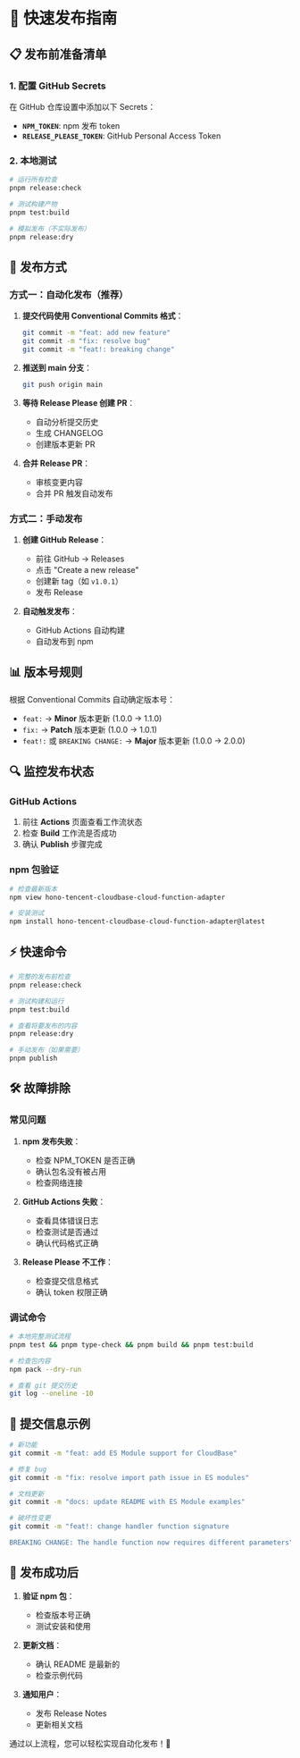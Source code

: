 # 🚀 快速发布指南

## 📋 发布前准备清单

### 1. 配置 GitHub Secrets

在 GitHub 仓库设置中添加以下 Secrets：

- **`NPM_TOKEN`**: npm 发布 token
- **`RELEASE_PLEASE_TOKEN`**: GitHub Personal Access Token

### 2. 本地测试

```bash
# 运行所有检查
pnpm release:check

# 测试构建产物
pnpm test:build

# 模拟发布（不实际发布）
pnpm release:dry
```

## 🎯 发布方式

### 方式一：自动化发布（推荐）

1. **提交代码使用 Conventional Commits 格式**：
   ```bash
   git commit -m "feat: add new feature"
   git commit -m "fix: resolve bug"
   git commit -m "feat!: breaking change"
   ```

2. **推送到 main 分支**：
   ```bash
   git push origin main
   ```

3. **等待 Release Please 创建 PR**：
   - 自动分析提交历史
   - 生成 CHANGELOG
   - 创建版本更新 PR

4. **合并 Release PR**：
   - 审核变更内容
   - 合并 PR 触发自动发布

### 方式二：手动发布

1. **创建 GitHub Release**：
   - 前往 GitHub → Releases
   - 点击 "Create a new release"
   - 创建新 tag（如 `v1.0.1`）
   - 发布 Release

2. **自动触发发布**：
   - GitHub Actions 自动构建
   - 自动发布到 npm

## 📊 版本号规则

根据 Conventional Commits 自动确定版本号：

- `feat:` → **Minor** 版本更新 (1.0.0 → 1.1.0)
- `fix:` → **Patch** 版本更新 (1.0.0 → 1.0.1)
- `feat!:` 或 `BREAKING CHANGE:` → **Major** 版本更新 (1.0.0 → 2.0.0)

## 🔍 监控发布状态

### GitHub Actions

1. 前往 **Actions** 页面查看工作流状态
2. 检查 **Build** 工作流是否成功
3. 确认 **Publish** 步骤完成

### npm 包验证

```bash
# 检查最新版本
npm view hono-tencent-cloudbase-cloud-function-adapter

# 安装测试
npm install hono-tencent-cloudbase-cloud-function-adapter@latest
```

## ⚡ 快速命令

```bash
# 完整的发布前检查
pnpm release:check

# 测试构建和运行
pnpm test:build

# 查看将要发布的内容
pnpm release:dry

# 手动发布（如果需要）
pnpm publish
```

## 🛠️ 故障排除

### 常见问题

1. **npm 发布失败**：
   - 检查 NPM_TOKEN 是否正确
   - 确认包名没有被占用
   - 检查网络连接

2. **GitHub Actions 失败**：
   - 查看具体错误日志
   - 检查测试是否通过
   - 确认代码格式正确

3. **Release Please 不工作**：
   - 检查提交信息格式
   - 确认 token 权限正确

### 调试命令

```bash
# 本地完整测试流程
pnpm test && pnpm type-check && pnpm build && pnpm test:build

# 检查包内容
npm pack --dry-run

# 查看 git 提交历史
git log --oneline -10
```

## 📝 提交信息示例

```bash
# 新功能
git commit -m "feat: add ES Module support for CloudBase"

# 修复 bug
git commit -m "fix: resolve import path issue in ES modules"

# 文档更新
git commit -m "docs: update README with ES Module examples"

# 破坏性变更
git commit -m "feat!: change handler function signature

BREAKING CHANGE: The handle function now requires different parameters"
```

## 🎉 发布成功后

1. **验证 npm 包**：
   - 检查版本号正确
   - 测试安装和使用

2. **更新文档**：
   - 确认 README 是最新的
   - 检查示例代码

3. **通知用户**：
   - 发布 Release Notes
   - 更新相关文档

通过以上流程，您可以轻松实现自动化发布！🚀
